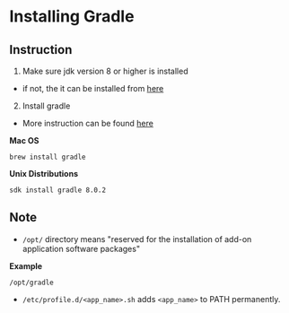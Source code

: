 # Installing Gradle

## Instruction

1. Make sure jdk version 8 or higher is installed
- if not, the it can be installed from [here]()

2. Install gradle
- More instruction can be found [here](https://gradle.org/install/)

**Mac OS**
```
brew install gradle
```

**Unix Distributions**
```
sdk install gradle 8.0.2
```

## Note

- `/opt/` directory means "reserved for the installation of add-on application software packages"

**Example**
```
/opt/gradle
```

- `/etc/profile.d/<app_name>.sh` adds `<app_name>` to PATH permanently.

#